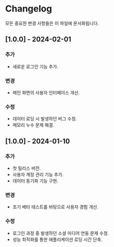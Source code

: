 # Changelog

모든 중요한 변경 사항들은 이 파일에 문서화됩니다.

## [1.0.0] - 2024-02-01

### 추가

- 새로운 로그인 기능 추가.

### 변경

- 메인 화면의 사용자 인터페이스 개선.

### 수정

- 데이터 로딩 시 발생하던 버그 수정.
- 메모리 누수 문제 해결.

## [1.0.0] - 2024-01-10

### 추가

- 첫 릴리스 버전.
- 사용자 계정 관리 기능 추가.
- 데이터 동기화 기능 구현.

### 변경

- 초기 베타 테스트를 바탕으로 사용자 경험 개선.

### 수정

- 로그인 과정 중 발생하던 소셜 미디어 연동 문제 수정.
- 성능 최적화를 통한 애플리케이션 로딩 시간 단축.
